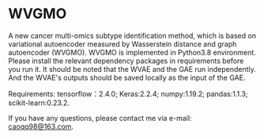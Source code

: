# WVGMO
A new cancer multi-omics subtype identification method, which is based on variational autoencoder measured by Wasserstein distance and graph autoencoder (WVGMO).
WVGMO is implemented in Python3.8 environment. Please install the relevant dependency packages in requirements before you run it.
It should be noted that the WVAE and the GAE run independently. And the WVAE's outputs should be saved locally as the input of the GAE.

Requirements:
tensorflow：2.4.0;
Keras:2.2.4;
numpy:1.19.2;
pandas:1.1.3;
scikit-learn:0.23.2.


If you have any questions, please contact me via e-mail: caoqq98@163.com.

